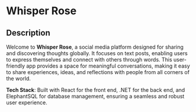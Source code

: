 # Whisper Rose

## Description

Welcome to **Whisper Rose**, a social media platform designed for sharing and discovering thoughts globally. It focuses on text posts, enabling users to express themselves and connect with others through words. This user-friendly app provides a space for meaningful conversations, making it easy to share experiences, ideas, and reflections with people from all corners of the world.

**Tech Stack**: Built with React for the front end, .NET for the back end, and ElephantSQL for database management, ensuring a seamless and robust user experience.
